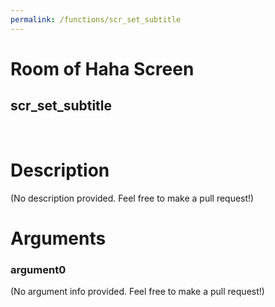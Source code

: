 ```yaml
---
permalink: /functions/scr_set_subtitle
---
```

# Room of Haha Screen  
## scr_set_subtitle  
&nbsp;  
# Description  
(No description provided. Feel free to make a pull request!) 
&nbsp;  
# Arguments
### argument0
(No argument info provided. Feel free to make a pull request!)
&nbsp;  


